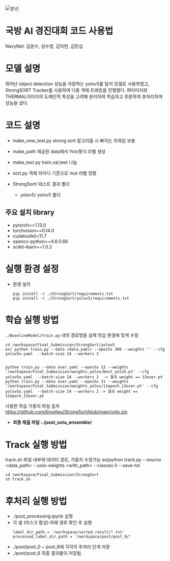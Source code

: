 ![본선](https://user-images.githubusercontent.com/32426765/207595087-275d23f6-1007-44db-8193-94d30132a2a2.jpg)

# 국방 AI 경진대회 코드 사용법
NavyNet: 김윤수, 성수영, 김덕현, 김민섭

# 모델 설명
뛰어난 object detection 성능을 자랑하는 yolov5를 탐지 모델로 사용하였고, StrongSORT Tracker를 사용하여 다중 객체 트래킹을 진행했다. IR이미지와 THERMAL이미지의 도메인적 특성을 고려해 분리하여 학습하고 추론하여 후처리하여 성능을 냈다.

# 코드 설명
  - make_new_test.py          strong sort 알고리즘 시 빠지는 프레임 보충
  - make_path                 제공된 data에서 Yolo형식 라벨 생성
  - make_text.py              train,val,test 나눔
  - sort.py                   객체 아이디 기준으로 mot 라벨 정렬
  
  - StrongSort/               테스트 결과 폴더
    - yolov5/                 yolov5 폴더
    
## 주요 설치 library
- pytorch==1.13.0
- torchvision==0.14.0
- cudatoolkit=11.7
- opencv-python==4.6.0.66
- scikit-learn==1.0.2

# 실행 환경 설정

  - 환경 설치
    ```
    pip install -r ./StrongSort/requirements.txt
    pip install -r ./StrongSort/yolov5/requirements.txt
    ```

# 학습 실행 방법
`./BaselineModel/train.py` 내의 경로명을 실제 학습 환경에 맞게 수정
```
cd /workspace/Final_Submission/StrongSort/yolov5
ex) python train.py --data <data.yaml> --epochs 300 --weights '' --cfg yolov5x.yaml  --batch-size 24 --workers 2


python train.py --data over.yaml --epochs 13 --weights '/workspace/Final_Submission/weights_yolos/best_yolo5.pt' --cfg yolov5x.yaml  --batch-size 24 --workers 2  -> 결과 weight == 13over.pt 
python train.py --data over.yaml --epochs 11 --weights '/workspace/Final_Submission/weights_yolos/11epoch_13over.pt' --cfg yolov5x.yaml  --batch-size 24 --workers 2 -> 결과 weight == 11epoch_13over.pt
```

사용한 학습 가중치 파일 출처 https://github.com/biyotteu/StrongSort/blob/main/yolo.zip
- **최종 제출 파일 :./post_sota_ensemble/**
# Track 실행 방법

track.sh 파일 내부에 데이터 경로, 가중치 수정가능
ex)python track.py --source <data_path> --yolo-weights <with_path> --classes 0 --save-txt
```
cd /workspace/Final_Submission/StrongSort
sh track.sh
```

# 후처리 실행 방법
  - ./post_processing.ipynb 실행
  - 각 셀 (마스크 합성) 아래 경로 확인 후 실행
      ```
      label_dir_path = '/workspace/sorted_result/*.txt'
      processed_label_dir_path = '/workspace/post/post_0/'
      ```
  - ./post/post_0 ~ post_6에 각각의 후처리 단계 저장
  - ./post/post_6 최종 결과물이 저장됨.
